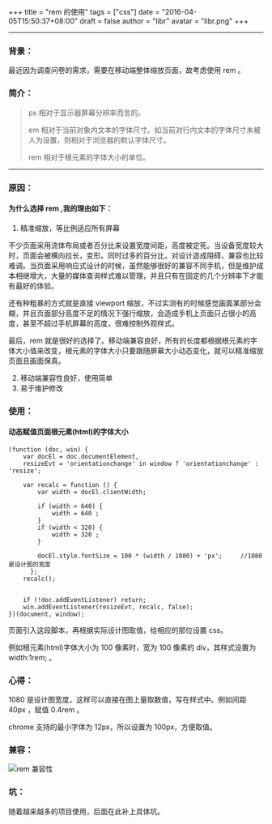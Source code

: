 +++
title = "rem 的使用"
tags = ["css"]
date = "2016-04-05T15:50:37+08:00"
draft = false
author = "libr"
avatar = "libr.png"
+++

------
###  背景：

<p>最近因为调查问卷的需求，需要在移动端整体缩放页面，故考虑使用 rem 。</p>

###  简介：

> <p>px 相对于显示器屏幕分辨率而言的。</p>
> <p>em 相对于当前对象内文本的字体尺寸。如当前对行内文本的字体尺寸未被人为设置，则相对于浏览器的默认字体尺寸。</p>
> <p>rem 相对于根元素的字体大小的单位。</p>

<!--more-->

------
###  原因：
####  为什么选择 rem ,我的理由如下：
1. 精准缩放，等比例适应所有屏幕
<p>不少页面采用流体布局或者百分比来设置宽度间距，高度被定死。当设备宽度较大时，页面会被横向拉长，变形。同时过多的百分比，对设计造成阻碍，兼容也比较难调。当页面采用响应式设计的时候，虽然能够很好的兼容不同手机，但是维护成本相继增大，大量的媒体查询样式难以管理，并且只有在固定的几个分辨率下才能有最好的体验。</p>
<p>还有种粗暴的方式就是直接 viewport 缩放，不过实测有的时候感觉画面某部分会糊，并且页面部分高度不足的情况下强行缩放，会造成手机上页面只占很小的高度，甚至不超过手机屏幕的高度，很难控制外观样式。</p>
<p>最后，rem 就是很好的选择了。移动端兼容良好，所有的长度都根据根元素的字体大小值来改变，根元素的字体大小只要跟随屏幕大小动态变化，就可以精准缩放页面且画面保真。</p>

2. 移动端兼容性良好，使用简单
3. 易于维护修改

### 使用：
#### 动态赋值页面根元素(html)的字体大小

	(function (doc, win) {
		var docEl = doc.documentElement,
 		resizeEvt = 'orientationchange' in window ? 'orientationchange' : 'resize';
	
		var recalc = function () {
			var width = docEl.clientWidth;

			if (width > 640) {
				width = 640 ;
			}
			if (width < 320) {
				width = 320 ;
			}

			docEl.style.fontSize = 100 * (width / 1080) + 'px';		//1080 是设计图的宽度	
		  };
		recalc();


		if (!doc.addEventListener) return;
		win.addEventListener(resizeEvt, recalc, false);
	})(document, window);

页面引入这段脚本，再根据实际设计图取值，给相应的部位设置 css。

例如根元素(html)字体大小为 100 像素时，宽为 100 像素的 div，其样式设置为 width:1rem; 。

### 心得：
1080 是设计图宽度，这样可以直接在图上量取数值，写在样式中。例如间距 40px ，赋值 0.4rem 。

chrome 支持的最小字体为 12px，所以设置为 100px，方便取值。

### 兼容：
![rem 兼容性](../rem.jpg)

### 坑：
<p>随着越来越多的项目使用，后面在此补上具体坑。</p>